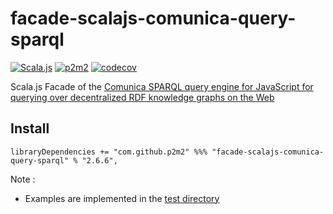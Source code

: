 # facade-scalajs-comunica-query-sparql
[![Scala.js](https://www.scala-js.org/assets/badges/scalajs-1.13.0.svg)](https://www.scala-js.org)
[![p2m2](https://circleci.com/gh/p2m2/facade-scalajs-comunica-query-sparql.svg?style=shield)](https://app.circleci.com/pipelines/github/p2m2)
[![codecov](https://codecov.io/gh/p2m2/facade-scalajs-comunica-query-sparql.js/branch/develop/graph/badge.svg)](https://codecov.io/gh/p2m2/facade-scalajs-comunica-query-sparql)

Scala.js Facade of the [Comunica SPARQL query engine for JavaScript for querying over decentralized RDF knowledge graphs on the Web](hhttps://www.npmjs.com/package/@comunica/query-sparql)

## Install

```
libraryDependencies += "com.github.p2m2" %%% "facade-scalajs-comunica-query-sparql" % "2.6.6",
```


Note :
- Examples are implemented in the [test directory](./src/test)
